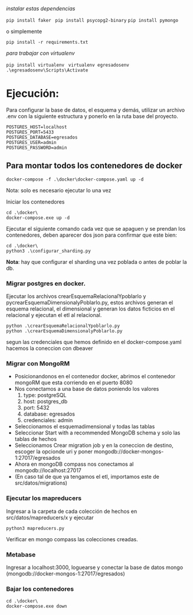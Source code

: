 
*instalar estas dependencias*

```pip install faker ```
```pip install psycopg2-binary```
```pip install pymongo```


o simplemente

```pip install -r requirements.txt ```

*para trabajar con virtualenv*

```pip install virtualenv ```
```virtualenv egresadosenv ```
```.\egresadosenv\Scripts\Activate ```

# Ejecución:

Para configurar la base de datos, el esquema y demás, utilizar un archivo .env con la siguiente estructura y ponerlo en la ruta base del proyecto.

```
POSTGRES_HOST=localhost
POSTGRES_PORT=5433
POSTGRES_DATABASE=egresados
POSTGRES_USER=admin
POSTGRES_PASSWORD=admin
```

## Para montar todos los contenedores de docker

```
docker-compose -f .\docker\docker-compose.yaml up -d
```
Nota: solo es necesario ejecutar lo una vez

Iniciar los contenedores

```
cd .\docker\
docker-compose.exe up -d
```

Ejecutar el siguiente comando cada vez que se apaguen y se prendan los contenedores, deben aparecer dos json para confirmar que este bien:

```
cd .\docker\
python3 .\configurar_sharding.py
```
__Nota__: hay que configurar el sharding una vez poblada o antes de poblar la db.

### Migrar postgres en docker.

Ejecutar los archivos crearEsquemaRelacionalYpoblarlo y pycrearEsquemaDimensionalyPoblarlo.py, estos archivos generan el esquema relacional, el dimensional y generan los datos ficticios en el relacional y ejecutan el etl al relacional.

```
python .\crearEsquemaRelacionalYpoblarlo.py
python .\crearEsquemaDimensionalyPoblarlo.py
```

segun las credenciales que hemos definido en el docker-compose.yaml hacemos la coneccion con dbeaver

### Migrar con MongoRM
- Posicionandonos en el contenedor docker, abrimos el contenedor mongoRM que esta corriendo en el puerto 8080
- Nos conectamos a una base de datos poniendo los valores
    1) type: postgreSQL
    2) host: postgres_db
    3) port: 5432
    4) database: egresados
    5) credenciales: admin
- Seleccionamos el esquemadimensional y todas las tablas
- Seleccionar Start with a recommended MongoDB schema y solo las tablas de hechos
- Seleccionamos Crear migration job y en la coneccion de destino, escoger la opcionde uri y poner mongodb://docker-mongos-1:27017/egresados
- Ahora en mongoDB compass nos conectamos al mongodb://localhost:27017
- (En caso tal de que ya tengamos el etl, importamos este de src/datos/migrations)

### Ejecutar los mapreducers
Ingresar a la carpeta de cada colección de hechos en src/datos/mapreducers/x y ejecutar 
```
python3 mapreducers.py
```
Verificar en mongo compass las colecciones creadas.

### Metabase
Ingresar a localhost:3000, loguearse y conectar la base de datos mongo (mongodb://docker-mongos-1:27017/egresados)

### Bajar los contenedores
```
cd .\docker\
docker-compose.exe down
```